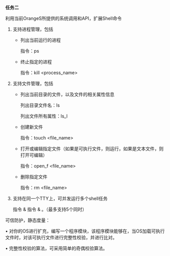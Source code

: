 **任务二**

利用当前OrangeS所提供的系统调用和API，扩展Shell命令

1. 支持进程管理，包括

   - 列出当前运行的进程

     指令：ps

   - 终止指定的进程

     指令：kill  <process_name>

2. 支持文件管理，包括

   - 列出当前目录的文件，以及文件的相关属性信息

     列出目录文件名：ls

     列出文件所有属性：ls_l 

   - 创建新文件

     指令：touch  <file_name>

   - 打开或编辑指定文件（如果是可执行文件，则运行，如果是文本文件，则打开可编辑）

     指令：open_f  <file_name>

   - 删除指定文件

     指令：rm  <file_name>

3. 支持在同一个TTY上，可并发运行多个shell任务

   指令 & 指令 & 。（最多支持5个同时）



可信防护，静态度量：

• 对你的OS进行扩充，编写一个程序模块，该程序模块能够在，当OS加载可执行文件时，对该可执行文件进行完整性校验，并进行比对。

• 完整性校验的算法，可采用简单的奇偶校验算法。